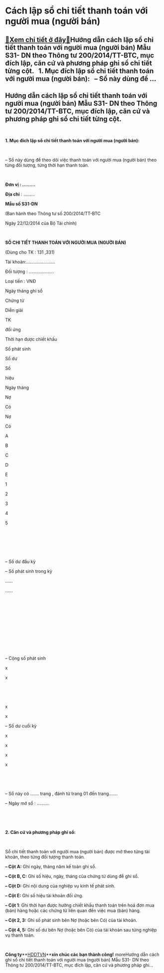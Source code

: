 Cách lập sổ chi tiết thanh toán với người mua (người bán)
=========================================================

[:gift:Xem chi tiết ở đây:gift:](https://hddtvn.com/cach-lap-so-chi-tiet-thanh-toan-voi-nguoi-mua-nguoi-ban/)Hướng dẫn cách lập sổ chi tiết thanh toán với người mua (người bán) Mẫu S31- DN theo Thông tư 200/2014/TT-BTC, mục đích lập, căn cứ và phương pháp ghi sổ chi tiết từng cột.   1. Mục đích lập sổ chi tiết thanh toán với người mua (người bán):   – Sổ này dùng để …
---------------------------------------------------------------------------------------------------------------------------------------------------------------------------------------------------------------------------------------------------------------------



Hướng dẫn cách lập sổ chi tiết thanh toán với người mua (người bán) Mẫu S31- DN theo Thông tư 200/2014/TT-BTC, mục đích lập, căn cứ và phương pháp ghi sổ chi tiết từng cột.
------------------------------------------------------------------------------------------------------------------------------------------------------------------------------


   

**1. Mục đích lập sổ chi tiết thanh toán với người mua (người bán):**  

   

– Sổ này dùng để theo dõi việc thanh toán với người mua (người bán) theo từng đối tượng, từng thời hạn thanh toán.


 






**Đơn vị : ………**  

**Địa chỉ** : ………

**Mẫu số S31-DN**  

 (Ban hành theo Thông tư số 200/2014/TT-BTC  

 Ngày 22/12/2014 của Bộ Tài chính)



 



**SỔ CHI TIẾT THANH TOÁN VỚI NGƯỜI MUA (NGƯỜI BÁN)**  

 (Dùng cho TK : 131 ,331)  

 Tài khoản:…………………..  

 Đối tượng : ………………..  

 Loại tiền : VNĐ




Ngày tháng ghi sổ

Chứng từ

Diễn giải

TK  

 đối ứng

Thời hạn được chiết khấu

Số phát sinh

Số dư



Số  

 hiệu

Ngày tháng

Nợ

Có

Nợ

Có



A

B

C

D

E

1

2

3

4

5



  

  

  

– Số dư đầu kỳ  

 – Số phát sinh trong kỳ  

 ……  

 ……

  

  

  

  

  

  



– Cộng số phát sinh

x

x

  

  

x

x



– Số dư cuối kỳ

x

x

x

x

  

  




– Sổ này có ……. trang , đánh từ trang 01 đến trang…….  

– Ngày mở sổ : ……….  

   

   

**2. Căn cứ và phương pháp ghi sổ:**  

   

Sổ chi tiết thanh toán với người mua (người bán) được mở theo từng tài khoản, theo từng đối tượng thanh toán.  

**– Cột A:** Ghi ngày, tháng năm kế toán ghi sổ.  

**– Cột B, C:** Ghi số hiệu, ngày, tháng của chứng từ dùng để ghi sổ.  

**– Cột D:** Ghi nội dung của nghiệp vụ kinh tế phát sinh.  

**– Cột E:** Ghi số hiệu tài khoản đối ứng.  

**– Cột 1**: Ghi thời hạn được hưởng chiết khấu thanh toán trên hoá đơn mua (bán) hàng hoặc các chứng từ liên quan đến việc mua (bán) hàng.  

**– Cột 2, 3:** Ghi số phát sinh bên Nợ (hoặc bên Có) của tài khoản.  

**– Cột 4, 5:** Ghi số dư bên Nợ (hoặc bên Có) của tài khoản sau từng nghiệp vụ thanh toán.



  
  

 



**Công ty****[HDDTVN](http://hddtvn.com/ "HDDTVN")****xin chúc các bạn thành công!**
moreHướng dẫn cách ghi sổ chi tiết thanh toán với người mua (người bán) Mẫu S31- DN theo Thông tư 200/2014/TT-BTC, mục đích lập, căn cứ và phương pháp ghi…


